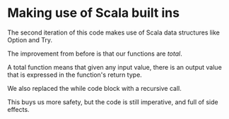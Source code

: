 # Making use of Scala built ins

The second iteration of this code makes use of Scala data structures like Option and Try.

The improvement from before is that our functions are *total*.

A total function means that given any input value, there is an output value that is expressed in the function's return type.

We also replaced the while code block with a recursive call.

This buys us more safety, but the code is still imperative, and full of side effects.

